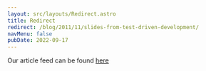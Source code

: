```yaml
---
layout: src/layouts/Redirect.astro
title: Redirect
redirect: /blog/2011/11/slides-from-test-driven-development/
navMenu: false
pubDate: 2022-09-17
---
```

<div>
Our article feed can be found <a href="/blog/2011/11/slides-from-test-driven-development/">here</a>
</div>
